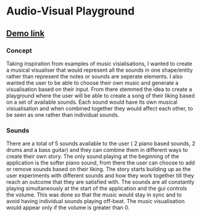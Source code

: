 # Audio-Visual Playground
## [Demo link](https://youtu.be/kssfjLcW3gk)

### Concept

Taking inspiration from examples of music visialisations, I wanted to create a musical visualiser that would represent all the sounds in one shape/entity rather than represent the notes or sounds are seperate elements. I also wanted the user to be able to choose their own music and generate a visualisation based on their input. From there stemmed the idea to create a playground where the user will be able to create a song of their liking based on a set of available sounds. Each sound would have its own musical visiualisation and when combined together they would affect each other, to be seen as one rather than individual sounds.


### Sounds
There are a total of 5 sounds available to the user ( 2 piano based sounds, 2 drums and a bass guitar) and they can combine them in different ways to create their own story. The only sound playing at the beginning of the application is the softer piano sound, from there the user can choose to add or remove sounds based on their liking. The story starts building up as the user experiments with different sounds and how they work together till they reach an outcome that they are satisfied with. The sounds are all constantly playing simultaneously at the start of the application and the gui controls the volume. This was done so that the music would stay in sync and to avoid having individual sounds playing off-beat. The music visualisation would appear only if the volume is greater than 0.


